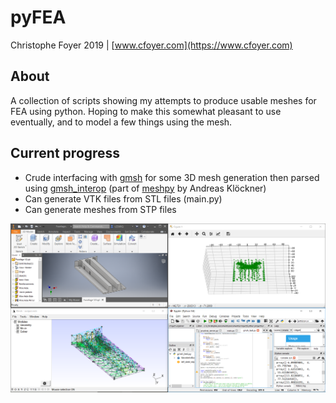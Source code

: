 # pyFEA

Christophe Foyer 2019 | [www.cfoyer.com](https://www.cfoyer.com)

## About
A collection of scripts showing my attempts to produce usable meshes for FEA using python. 
Hoping to make this somewhat pleasant to use eventually, and to model a few things using the mesh.

## Current progress
- Crude interfacing with [gmsh](http://gmsh.info/) for some 3D mesh generation then parsed using [gmsh_interop](https://github.com/inducer/gmsh_interop/tree/master/gmsh_interop) (part of [meshpy](https://github.com/inducer/meshpy) by Andreas Klöckner)
- Can generate VTK files from STL files (main.py)
- Can generate meshes from STP files

![Current state](screenshots/meshing.png)
